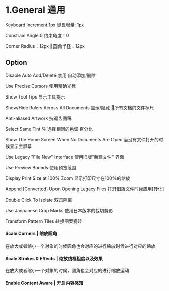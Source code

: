 # 1.General 通用
Keyboard Increment:1px
键盘增量: 1px

Constrain Angle:0
约束角度：0

Corner Radius：12px
圆角半径：12px

## Option

Disable Auto Add/Delete
禁用 自动添加/删除

Use Precise Cursors 
使用精确光标

Show Tool Tips
显示工具提示

Show/Hide Rulers Across All Documents
显示/隐藏 所有文档的文件标尺

Anti-aliased Artwork
抗锯齿图稿

Select Same Tint %
选择相同的色调 百分比

Show The Home Screen When No Documents Are Open
当没有文件打开的时候显示主屏幕

Use Legacy "File New" Interface
使用旧版"新建文件" 界面

Use Preview Bounds
使用预览范围

Display Print Size at 100% Zoom
显示打印尺寸在100%的缩放

Append [Converted] Upon Opening Legacy Files
打开旧版文件时候应用[转化]

Double Click To Isolate
双击隔离

Use Janpanese Crop Marks
使用日本版本的裁切剪影

Transform Pattern Tiles
转换图案瓷砖

#### Scale Corners | 缩放圆角
在放大或者缩小一个对象的时候圆角也会对应的进行缩放时候进行对应的缩放

#### Scale Strokes & Effects | 缩放线框粗度以及效果
在放大或者缩小一个对象的时候，圆角也会对应的进行缩放运动

#### Enable Content Aware | 开启内容感知